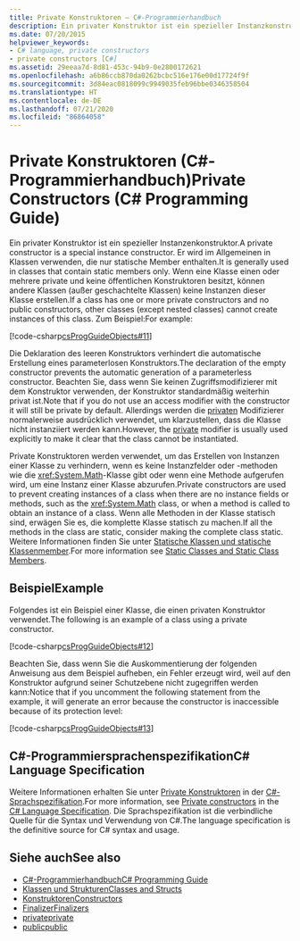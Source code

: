 ```yaml
---
title: Private Konstruktoren – C#-Programmierhandbuch
description: Ein privater Konstruktor ist ein spezieller Instanzkonstruktor in C#, der verwendet wird, um einzuschränken, wie ein Objekt erstellt werden kann. Sie können mit Factorymethoden oder anderen Konstruktionsausdrücken verwendet werden.
ms.date: 07/20/2015
helpviewer_keywords:
- C# language, private constructors
- private constructors [C#]
ms.assetid: 29eeaa7d-8d81-453c-94b9-0e2800172621
ms.openlocfilehash: a6b86ccb870da0262bcbc516e176e00d17724f9f
ms.sourcegitcommit: 3d84eac0818099c9949035feb96bbe0346358504
ms.translationtype: HT
ms.contentlocale: de-DE
ms.lasthandoff: 07/21/2020
ms.locfileid: "86864058"
---
```

# <a name="private-constructors-c-programming-guide"></a><span data-ttu-id="fa9e0-104">Private Konstruktoren (C#-Programmierhandbuch)</span><span class="sxs-lookup"><span data-stu-id="fa9e0-104">Private Constructors (C# Programming Guide)</span></span>
<span data-ttu-id="fa9e0-105">Ein privater Konstruktor ist ein spezieller Instanzenkonstruktor.</span><span class="sxs-lookup"><span data-stu-id="fa9e0-105">A private constructor is a special instance constructor.</span></span> <span data-ttu-id="fa9e0-106">Er wird im Allgemeinen in Klassen verwenden, die nur statische Member enthalten.</span><span class="sxs-lookup"><span data-stu-id="fa9e0-106">It is generally used in classes that contain static members only.</span></span> <span data-ttu-id="fa9e0-107">Wenn eine Klasse einen oder mehrere private und keine öffentlichen Konstruktoren besitzt, können andere Klassen (außer geschachtelte Klassen) keine Instanzen dieser Klasse erstellen.</span><span class="sxs-lookup"><span data-stu-id="fa9e0-107">If a class has one or more private constructors and no public constructors, other classes (except nested classes) cannot create instances of this class.</span></span> <span data-ttu-id="fa9e0-108">Zum Beispiel:</span><span class="sxs-lookup"><span data-stu-id="fa9e0-108">For example:</span></span>  
  
 [!code-csharp[csProgGuideObjects#11](~/samples/snippets/csharp/VS_Snippets_VBCSharp/csProgGuideObjects/CS/Objects.cs#11)]  
  
 <span data-ttu-id="fa9e0-109">Die Deklaration des leeren Konstruktors verhindert die automatische Erstellung eines parameterlosen Konstruktors.</span><span class="sxs-lookup"><span data-stu-id="fa9e0-109">The declaration of the empty constructor prevents the automatic generation of a parameterless constructor.</span></span> <span data-ttu-id="fa9e0-110">Beachten Sie, dass wenn Sie keinen Zugriffsmodifizierer mit dem Konstruktor verwenden, der Konstruktor standardmäßig weiterhin privat ist.</span><span class="sxs-lookup"><span data-stu-id="fa9e0-110">Note that if you do not use an access modifier with the constructor it will still be private by default.</span></span> <span data-ttu-id="fa9e0-111">Allerdings werden die [privaten](../../language-reference/keywords/private.md) Modifizierer normalerweise ausdrücklich verwendet, um klarzustellen, dass die Klasse nicht instanziiert werden kann.</span><span class="sxs-lookup"><span data-stu-id="fa9e0-111">However, the [private](../../language-reference/keywords/private.md) modifier is usually used explicitly to make it clear that the class cannot be instantiated.</span></span>  
  
 <span data-ttu-id="fa9e0-112">Private Konstruktoren werden verwendet, um das Erstellen von Instanzen einer Klasse zu verhindern, wenn es keine Instanzfelder oder -methoden wie die <xref:System.Math>-Klasse gibt oder wenn eine Methode aufgerufen wird, um eine Instanz einer Klasse abzurufen.</span><span class="sxs-lookup"><span data-stu-id="fa9e0-112">Private constructors are used to prevent creating instances of a class when there are no instance fields or methods, such as the <xref:System.Math> class, or when a method is called to obtain an instance of a class.</span></span> <span data-ttu-id="fa9e0-113">Wenn alle Methoden in der Klasse statisch sind, erwägen Sie es, die komplette Klasse statisch zu machen.</span><span class="sxs-lookup"><span data-stu-id="fa9e0-113">If all the methods in the class are static, consider making the complete class static.</span></span> <span data-ttu-id="fa9e0-114">Weitere Informationen finden Sie unter [Statische Klassen und statische Klassenmember](./static-classes-and-static-class-members.md).</span><span class="sxs-lookup"><span data-stu-id="fa9e0-114">For more information see [Static Classes and Static Class Members](./static-classes-and-static-class-members.md).</span></span>  
  
## <a name="example"></a><span data-ttu-id="fa9e0-115">Beispiel</span><span class="sxs-lookup"><span data-stu-id="fa9e0-115">Example</span></span>  
 <span data-ttu-id="fa9e0-116">Folgendes ist ein Beispiel einer Klasse, die einen privaten Konstruktor verwendet.</span><span class="sxs-lookup"><span data-stu-id="fa9e0-116">The following is an example of a class using a private constructor.</span></span>  
  
 [!code-csharp[csProgGuideObjects#12](~/samples/snippets/csharp/VS_Snippets_VBCSharp/csProgGuideObjects/CS/Objects.cs#12)]  
  
 <span data-ttu-id="fa9e0-117">Beachten Sie, dass wenn Sie die Auskommentierung der folgenden Anweisung aus dem Beispiel aufheben, ein Fehler erzeugt wird, weil auf den Konstruktor aufgrund seiner Schutzebene nicht zugegriffen werden kann:</span><span class="sxs-lookup"><span data-stu-id="fa9e0-117">Notice that if you uncomment the following statement from the example, it will generate an error because the constructor is inaccessible because of its protection level:</span></span>  
  
 [!code-csharp[csProgGuideObjects#13](~/samples/snippets/csharp/VS_Snippets_VBCSharp/csProgGuideObjects/CS/Objects.cs#13)]  
  
## <a name="c-language-specification"></a><span data-ttu-id="fa9e0-118">C#-Programmiersprachenspezifikation</span><span class="sxs-lookup"><span data-stu-id="fa9e0-118">C# Language Specification</span></span>  

<span data-ttu-id="fa9e0-119">Weitere Informationen erhalten Sie unter [Private Konstruktoren](~/_csharplang/spec/classes.md#private-constructors) in der [C#-Sprachspezifikation](/dotnet/csharp/language-reference/language-specification/introduction).</span><span class="sxs-lookup"><span data-stu-id="fa9e0-119">For more information, see [Private constructors](~/_csharplang/spec/classes.md#private-constructors) in the [C# Language Specification](/dotnet/csharp/language-reference/language-specification/introduction).</span></span> <span data-ttu-id="fa9e0-120">Die Sprachspezifikation ist die verbindliche Quelle für die Syntax und Verwendung von C#.</span><span class="sxs-lookup"><span data-stu-id="fa9e0-120">The language specification is the definitive source for C# syntax and usage.</span></span>
  
## <a name="see-also"></a><span data-ttu-id="fa9e0-121">Siehe auch</span><span class="sxs-lookup"><span data-stu-id="fa9e0-121">See also</span></span>

- [<span data-ttu-id="fa9e0-122">C#-Programmierhandbuch</span><span class="sxs-lookup"><span data-stu-id="fa9e0-122">C# Programming Guide</span></span>](../index.md)
- [<span data-ttu-id="fa9e0-123">Klassen und Strukturen</span><span class="sxs-lookup"><span data-stu-id="fa9e0-123">Classes and Structs</span></span>](./index.md)
- [<span data-ttu-id="fa9e0-124">Konstruktoren</span><span class="sxs-lookup"><span data-stu-id="fa9e0-124">Constructors</span></span>](./constructors.md)
- [<span data-ttu-id="fa9e0-125">Finalizer</span><span class="sxs-lookup"><span data-stu-id="fa9e0-125">Finalizers</span></span>](./destructors.md)
- [<span data-ttu-id="fa9e0-126">private</span><span class="sxs-lookup"><span data-stu-id="fa9e0-126">private</span></span>](../../language-reference/keywords/private.md)
- [<span data-ttu-id="fa9e0-127">public</span><span class="sxs-lookup"><span data-stu-id="fa9e0-127">public</span></span>](../../language-reference/keywords/public.md)
